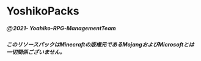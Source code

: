 # YoshikoPacks

##### 🄫 2021- Yoahiko-RPG-ManagementTeam

##### このリソースパックはMinecraftの版権元であるMojangおよびMicrosoftとは一切関係ございません。
